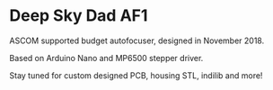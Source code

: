 # Deep Sky Dad AF1

ASCOM supported budget autofocuser, designed in November 2018.

Based on Arduino Nano and MP6500 stepper driver.

Stay tuned for custom designed PCB, housing STL, indilib and more!
